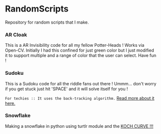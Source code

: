 # RandomScripts
Repository for random scripts that I make. 

### AR Cloak

This is a AR Invisibility code for all my fellow Potter-Heads ! Works via Open-CV. Initially I had this confined for just green color but I just modified it to support multiple and a range of color that the user can select. Have fun !

### Sudoku

This is a Sudoku code for all the riddle fans out there ! Ummm... don't worry if you get stuck just hit 'SPACE' and it will solve itself for you !

`For techies :: It uses the back-tracking algorithm.`
[Read more about it here.](https://en.wikipedia.org/wiki/Backtracking)


### Snowflake

Making a snowflake in python using turtlr module and the [KOCH CURVE !!!](https://en.wikipedia.org/wiki/Koch_snowflake#:~:text=The%20Koch%20snowflake%20(also%20known,fractals%20to%20have%20been%20described.))
